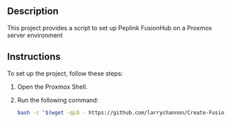 ## Description
This project provides a script to set up Peplink FusionHub on a Proxmox server environment

## Instructions
To set up the project, follow these steps:

1. Open the Proxmox Shell.
2. Run the following command:

    ```bash
    bash -c "$(wget -qLO - https://github.com/larrychannon/Create-FusionHub-on-Proxmox/raw/main/create-fusionhub.sh)"
    ```

